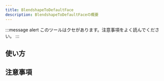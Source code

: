 ```yaml
---
title: BlendshapeToDefaultFace
description: BlendshapeToDefaultFaceの概要
---
```


:::message alert
このツールはクセがあります。注意事項をよく読んでください。
:::

## 使い方

## 注意事項
